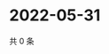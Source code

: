 # 2022-05-31

共 0 条

<!-- BEGIN WEIBO -->
<!-- 最后更新时间 Tue May 31 2022 03:11:01 GMT+0800 (China Standard Time) -->

<!-- END WEIBO -->
